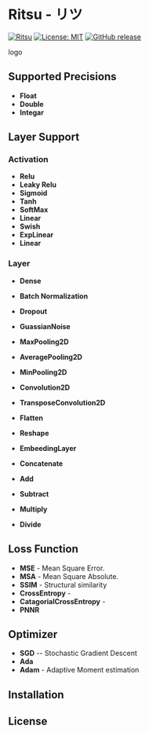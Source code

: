 # Ritsu - リツ
[![Ritsu](https://github.com/voldien/ritsu/actions/workflows/ci.yml/badge.svg)](https://github.com/voldien/ritsu/actions/workflows/ci.yml)
[![License: MIT](https://img.shields.io/badge/License-MIT-yellow.svg)](https://opensource.org/licenses/MIT)
[![GitHub release](https://img.shields.io/github/release/voldien/ritsu.svg)](https://github.com/voldien/ritsu/releases)

logo
[]()

## Supported Precisions

- **Float**
- **Double**
- **Integar**

## Layer Support

### Activation

- **Relu**
- **Leaky Relu**
- **Sigmoid**
- **Tanh**
- **SoftMax**
- **Linear**
- **Swish**
- **ExpLinear**
- **Linear**

### Layer
- **Dense**
- **Batch Normalization**
- **Dropout**

- **GuassianNoise**

- **MaxPooling2D**
- **AveragePooling2D**
- **MinPooling2D**


- **Convolution2D**
- **TransposeConvolution2D**

- **Flatten**
- **Reshape**

- **EmbeedingLayer**

- **Concatenate**
- **Add**
- **Subtract**
- **Multiply**
- **Divide**


## Loss Function
- **MSE** - Mean Square Error.
- **MSA** - Mean Square Absolute.
- **SSIM** - Structural similarity
- **CrossEntropy** - 
- **CatagorialCrossEntropy** - 
- **PNNR**

## Optimizer

- **SGD** -- Stochastic Gradient Descent
- **Ada**
- **Adam** - Adaptive Moment estimation


## Installation


## License